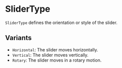 # SliderType

`SliderType` defines the orientation or style of the slider.

## Variants
- `Horizontal`: The slider moves horizontally.
- `Vertical`: The slider moves vertically.
- `Rotary`: The slider moves in a rotary motion.